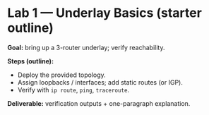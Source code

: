 # Lab 1 — Underlay Basics (starter outline)

**Goal:** bring up a 3-router underlay; verify reachability.

**Steps (outline):**
- Deploy the provided topology.
- Assign loopbacks / interfaces; add static routes (or IGP).
- Verify with `ip route`, `ping`, `traceroute`.

**Deliverable:** verification outputs + one-paragraph explanation.
